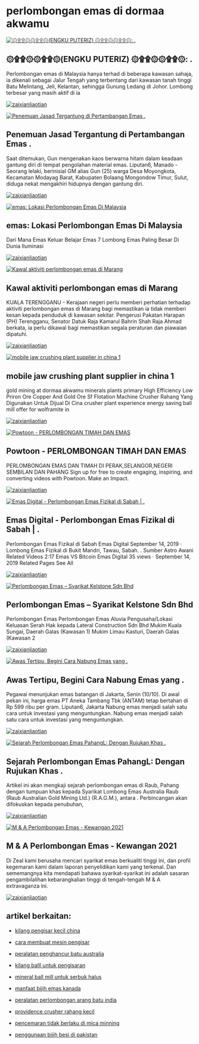 # perlombongan emas di dormaa akwamu
<a href="https://mnn.zoosnet.net/LR/Chatpre.aspx?id=MNN94995150&p=https://topgrinding.com/" target="_blank">![۞۩۩۞۞۩۩۞(ENGKU PUTERIZ) ۞۩۩۞۞۩۩۞: .](https://github.com/technlg/images/blob/main/20.jpg)</a>
## ۞۩۩۞۞۩۩۞(ENGKU PUTERIZ) ۞۩۩۞۞۩۩۞: .
Perlombongan emas di Malaysia hanya terhad di beberapa kawasan sahaja, ia dikenali sebagai Jalur Tengah yang terbentang dari kawasan tanah tinggi Batu Melintang, Jeli, Kelantan, sehingga Gunung Ledang di Johor. Lombong terbesar yang masih aktif di ia 
<a href="https://mnn.zoosnet.net/LR/Chatpre.aspx?id=MNN94995150&p=https://topgrinding.com/" target="_blank"><img src="https://github.com/technlg/images/raw/main/chat11.jpg" alt="zaixianliaotian"/></a><a href="//whatsapp.shibangsoft.com/WhatsApp.php" ><img src="https://github.com/technlg/images/raw/main/chat11.png" alt=""></a>
<a href="https://mnn.zoosnet.net/LR/Chatpre.aspx?id=MNN94995150&p=https://topgrinding.com/" target="_blank">![Penemuan Jasad Tergantung di Pertambangan Emas .](https://github.com/technlg/images/blob/main/31.jpg)</a>
## Penemuan Jasad Tergantung di Pertambangan Emas .
Saat ditemukan, Gun mengenakan kaos berwarna hitam dalam keadaan gantung diri di tempat pengolahan material emas. Liputan6, Manado - Seorang lelaki, berinisial GM alias Gun (25) warga Desa Moyongkota, Kecamatan Modayag Barat, Kabupaten Bolaang Mongondow Timur, Sulut, diduga nekat mengakhiri hidupnya dengan gantung diri. 
<a href="https://mnn.zoosnet.net/LR/Chatpre.aspx?id=MNN94995150&p=https://topgrinding.com/" target="_blank"><img src="https://github.com/technlg/images/raw/main/chat11.jpg" alt="zaixianliaotian"/></a><a href="//whatsapp.shibangsoft.com/WhatsApp.php" ><img src="https://github.com/technlg/images/raw/main/chat11.png" alt=""></a>
<a href="https://mnn.zoosnet.net/LR/Chatpre.aspx?id=MNN94995150&p=https://topgrinding.com/" target="_blank">![emas: Lokasi Perlombongan Emas Di Malaysia](https://github.com/technlg/images/blob/main/23.jpg)</a>
## emas: Lokasi Perlombongan Emas Di Malaysia
Dari Mana Emas Keluar Belajar Emas 7 Lombong Emas Paling Besar Di Dunia Iluminasi 
<a href="https://mnn.zoosnet.net/LR/Chatpre.aspx?id=MNN94995150&p=https://topgrinding.com/" target="_blank"><img src="https://github.com/technlg/images/raw/main/chat11.jpg" alt="zaixianliaotian"/></a><a href="//whatsapp.shibangsoft.com/WhatsApp.php" ><img src="https://github.com/technlg/images/raw/main/chat11.png" alt=""></a>
<a href="https://mnn.zoosnet.net/LR/Chatpre.aspx?id=MNN94995150&p=https://topgrinding.com/" target="_blank">![Kawal aktiviti perlombongan emas di Marang](https://github.com/technlg/images/blob/main/55.jpg)</a>
## Kawal aktiviti perlombongan emas di Marang
KUALA TERENGGANU - Kerajaan negeri perlu memberi perhatian terhadap aktiviti perlombongan emas di Marang bagi memastikan ia tidak memberi kesan kepada penduduk di kawasan sekitar. Pengerusi Pakatan Harapan (PH) Terengganu, Senator Datuk Raja Kamarul Bahrin Shah Raja Ahmad berkata, ia perlu dikawal bagi memastikan segala peraturan dan piawaian dipatuhi.
<a href="https://mnn.zoosnet.net/LR/Chatpre.aspx?id=MNN94995150&p=https://topgrinding.com/" target="_blank"><img src="https://github.com/technlg/images/raw/main/chat11.jpg" alt="zaixianliaotian"/></a><a href="//whatsapp.shibangsoft.com/WhatsApp.php" ><img src="https://github.com/technlg/images/raw/main/chat11.png" alt=""></a>
<a href="https://mnn.zoosnet.net/LR/Chatpre.aspx?id=MNN94995150&p=https://topgrinding.com/" target="_blank">![mobile jaw crushing plant supplier in china 1](https://github.com/technlg/images/blob/main/3.jpg)</a>
## mobile jaw crushing plant supplier in china 1
gold mining at dormaa akwamu minerals plants primary High Efficiency Low Priron Ore Copper And Gold Ore Sf Flotation Machine  Crusher Rahang Yang Digunakan Untuk Dijual Di Cina crusher plant experience energy saving ball mill offer for wolframite in 
<a href="https://mnn.zoosnet.net/LR/Chatpre.aspx?id=MNN94995150&p=https://topgrinding.com/" target="_blank"><img src="https://github.com/technlg/images/raw/main/chat11.jpg" alt="zaixianliaotian"/></a><a href="//whatsapp.shibangsoft.com/WhatsApp.php" ><img src="https://github.com/technlg/images/raw/main/chat11.png" alt=""></a>
<a href="https://mnn.zoosnet.net/LR/Chatpre.aspx?id=MNN94995150&p=https://topgrinding.com/" target="_blank">![Powtoon - PERLOMBONGAN TIMAH DAN EMAS](https://github.com/technlg/images/blob/main/23.jpg)</a>
## Powtoon - PERLOMBONGAN TIMAH DAN EMAS
PERLOMBONGAN EMAS DAN TIMAH DI PERAK,SELANGOR,NEGERI SEMBILAN DAN PAHANG Sign up for free to create engaging, inspiring, and converting videos with Powtoon. Make an Impact.
<a href="https://mnn.zoosnet.net/LR/Chatpre.aspx?id=MNN94995150&p=https://topgrinding.com/" target="_blank"><img src="https://github.com/technlg/images/raw/main/chat11.jpg" alt="zaixianliaotian"/></a><a href="//whatsapp.shibangsoft.com/WhatsApp.php" ><img src="https://github.com/technlg/images/raw/main/chat11.png" alt=""></a>
<a href="https://mnn.zoosnet.net/LR/Chatpre.aspx?id=MNN94995150&p=https://topgrinding.com/" target="_blank">![Emas Digital - Perlombongan Emas Fizikal di Sabah | .](https://github.com/technlg/images/blob/main/4.jpg)</a>
## Emas Digital - Perlombongan Emas Fizikal di Sabah | .
Perlombongan Emas Fizikal di Sabah Emas Digital September 14, 2019 · Lombong Emas Fizikal di Bukit Mandri, Tawau, Sabah. . Sumber Astro Awani Related Videos 2:17 Emas VS Bitcoin Emas Digital 35 views · September 14, 2019 Related Pages See All 
<a href="https://mnn.zoosnet.net/LR/Chatpre.aspx?id=MNN94995150&p=https://topgrinding.com/" target="_blank"><img src="https://github.com/technlg/images/raw/main/chat11.jpg" alt="zaixianliaotian"/></a><a href="//whatsapp.shibangsoft.com/WhatsApp.php" ><img src="https://github.com/technlg/images/raw/main/chat11.png" alt=""></a>
<a href="https://mnn.zoosnet.net/LR/Chatpre.aspx?id=MNN94995150&p=https://topgrinding.com/" target="_blank">![Perlombongan Emas – Syarikat Kelstone Sdn Bhd](https://github.com/technlg/images/blob/main/38.jpg)</a>
## Perlombongan Emas – Syarikat Kelstone Sdn Bhd
Perlombongan Emas Perlombongan Emas Aluvia Pengusaha/Lokasi Keluasan Serah Hak kepada Lateral Construction Sdn Bhd Mukim Kuala Sungai, Daerah Galas (Kawasan 1) Mukim Limau Kasturi, Daerah Galas (Kawasan 2 
<a href="https://mnn.zoosnet.net/LR/Chatpre.aspx?id=MNN94995150&p=https://topgrinding.com/" target="_blank"><img src="https://github.com/technlg/images/raw/main/chat11.jpg" alt="zaixianliaotian"/></a><a href="//whatsapp.shibangsoft.com/WhatsApp.php" ><img src="https://github.com/technlg/images/raw/main/chat11.png" alt=""></a>
<a href="https://mnn.zoosnet.net/LR/Chatpre.aspx?id=MNN94995150&p=https://topgrinding.com/" target="_blank">![Awas Tertipu, Begini Cara Nabung Emas yang .](https://github.com/technlg/images/blob/main/49.jpg)</a>
## Awas Tertipu, Begini Cara Nabung Emas yang .
Pegawai menunjukan emas batangan di Jakarta, Senin (10/10). Di awal pekan ini, harga emas PT Aneka Tambang Tbk (ANTAM) tetap bertahan di Rp 599 ribu per gram.  Liputan6, Jakarta Nabung emas menjadi salah satu cara untuk investasi yang menguntungkan. Nabung emas menjadi salah satu cara untuk investasi yang menguntungkan.
<a href="https://mnn.zoosnet.net/LR/Chatpre.aspx?id=MNN94995150&p=https://topgrinding.com/" target="_blank"><img src="https://github.com/technlg/images/raw/main/chat11.jpg" alt="zaixianliaotian"/></a><a href="//whatsapp.shibangsoft.com/WhatsApp.php" ><img src="https://github.com/technlg/images/raw/main/chat11.png" alt=""></a>
<a href="https://mnn.zoosnet.net/LR/Chatpre.aspx?id=MNN94995150&p=https://topgrinding.com/" target="_blank">![Sejarah Perlombongan Emas PahangL: Dengan Rujukan Khas .](https://github.com/technlg/images/blob/main/48.jpg)</a>
## Sejarah Perlombongan Emas PahangL: Dengan Rujukan Khas .
Artikel ini akan mengkaji sejarah perlombongan emas di Raub, Pahang dengan tumpuan khas kepada Syarikat Lombong Emas Australia Raub (Raub Australian Gold Mining Ltd.) (R.A.G.M.), antara . Perbincangan akan difokuskan kepada penubuhan,
<a href="https://mnn.zoosnet.net/LR/Chatpre.aspx?id=MNN94995150&p=https://topgrinding.com/" target="_blank"><img src="https://github.com/technlg/images/raw/main/chat11.jpg" alt="zaixianliaotian"/></a><a href="//whatsapp.shibangsoft.com/WhatsApp.php" ><img src="https://github.com/technlg/images/raw/main/chat11.png" alt=""></a>
<a href="https://mnn.zoosnet.net/LR/Chatpre.aspx?id=MNN94995150&p=https://topgrinding.com/" target="_blank">![M & A Perlombongan Emas - Kewangan 2021](https://github.com/technlg/images/blob/main/47.jpg)</a>
## M & A Perlombongan Emas - Kewangan 2021
Di Zeal kami berusaha mencari syarikat emas berkualiti tinggi ini, dan profil kegemaran kami dalam laporan penyelidikan kami yang terkenal. Dan sememangnya kita mendapati bahawa syarikat-syarikat ini adalah sasaran pengambilalihan kebarangkalian tinggi di tengah-tengah M & A extravaganza ini.
<a href="https://mnn.zoosnet.net/LR/Chatpre.aspx?id=MNN94995150&p=https://topgrinding.com/" target="_blank"><img src="https://github.com/technlg/images/raw/main/chat11.jpg" alt="zaixianliaotian"/></a><a href="//whatsapp.shibangsoft.com/WhatsApp.php" ><img src="https://github.com/technlg/images/raw/main/chat11.png" alt=""></a>
## artikel berkaitan:
* [kilang pengisar kecil china](kilang%20pengisar%20kecil%20china.md)
* [cara membuat mesin pengisar](cara%20membuat%20mesin%20pengisar.md)
* [peralatan penghancur batu australia](peralatan%20penghancur%20batu%20australia.md)
* [kilang balll untuk pengisaran](kilang%20balll%20untuk%20pengisaran.md)
* [mineral ball mill untuk serbuk halus](mineral%20ball%20mill%20untuk%20serbuk%20halus.md)
* [manfaat bijih emas kanada](manfaat%20bijih%20emas%20kanada.md)
* [peralatan perlombongan arang batu india](peralatan%20perlombongan%20arang%20batu%20india.md)
* [providence crusher rahang kecil](providence%20crusher%20rahang%20kecil.md)
* [pencemaran tidak berlaku di mica minning](pencemaran%20tidak%20berlaku%20di%20mica%20minning.md)
* [penggunaan bijih besi di pakistan](penggunaan%20bijih%20besi%20di%20pakistan.md)

